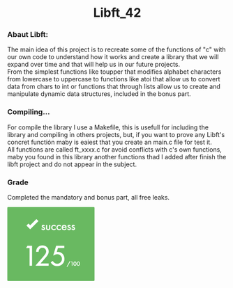<!DOCTYPE html>
<html>
<head>
    <h1 align="center"> Libft_42</h1>
</head>
<body>
    <h3>Abaut Libft:</h3>
    <p>
        The main idea of ​​this project is to recreate some of the functions of "c" with our own code to understand how it works and create a library that we will expand over time and that will help us in our future projects.<br>
        From the simplest functions like toupper that modifies alphabet characters from lowercase to uppercase to functions like atoi that allow us to convert data from chars to int or functions that through lists allow us to create and manipulate dynamic data structures, included in the bonus part.
    </p>
    <h3>Compiling...</h3>
    <p>
        For compile the library I use a Makefile, this is usefull for including the library and compiling in others projects, but, if you want to prove any Libft's concret functión maby is eaiest that you create an main.c file for test it.<br>
        All functions are called ft_xxxx.c for avoid conflicts with c's own functions, maby you found in this library another functions thad I added after finish the libft project and do not appear in the subject.
    </p>
    <h3>Grade</h3>
    <p>
        Completed the mandatory and bonus part, all free leaks.
    </p>
    <img src=".readmedata/grade.png">
        